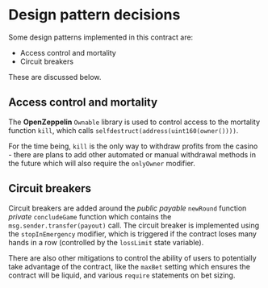 # Design pattern decisions

Some design patterns implemented in this contract are:
- Access control and mortality
- Circuit breakers

These are discussed below.

## Access control and mortality

The **OpenZeppelin** `Ownable` library is used to control access to the mortality function `kill`, which calls `selfdestruct(address(uint160(owner())))`.

For the time being, `kill` is the only way to withdraw profits from the casino - there are plans to add other automated or manual withdrawal methods in the future which will also require the `onlyOwner` modifier.

## Circuit breakers

Circuit breakers are added around the *public payable* `newRound` function *private* `concludeGame` function which contains the `msg.sender.transfer(payout)` call. The circuit breaker is implemented using the `stopInEmergency` modifier, which is triggered if the contract loses many hands in a row (controlled by the `lossLimit` state variable).

There are also other mitigations to control the ability of users to potentially take advantage of the contract, like the `maxBet` setting which ensures the contract will be liquid, and various `require` statements on bet sizing.
